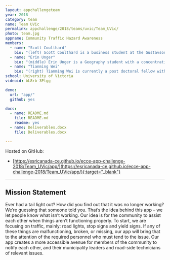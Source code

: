 ```yaml
---
layout: appchallengeteam
year: 2018
category: team
name: Team UVic
permalink: appchallenge/2018/teams/uvic/Team_UVic/
photo: team.jpg
appname: Community Traffic Hazard Awareness
members:
  - name: "Scott Coulthard"
    bio: "(left) Scott Coulthard is a business student at the Gustavson School of Business at the University of Victoria. He is passionate about app development and data analytics which is why he got involved in this competition.  Although new to GIS, he thoroughly enjoyed the experience and loved the opportunity to learn."
  - name: "Erin Unger"
    bio: "(middle) Erin Unger is a Geography student with a concentration in geomatics at the University of Victoria. This challenge was her first attempt with app development."
  - name: "Tianming Wei"
    bio: "(right) Tianming Wei is currently a post doctoral fellow with Prof. Yvonne Coady in computer science department of University of Victoria. He is enthusiastic on the Esri challenge and keeps pushing everyone during the challenge period. He basically plays the bad man role in the team but everyone loves him. "
school: University of Victoria
videoid: bL8rb-3Ptgg

demo:
  url: "app/"
  github: yes

docs:
  - name: README.md
    file: README.md
    readme: yes
  - name: Deliverables.docx
    file: Deliverables.docx

---
```


Hosted on GitHub:

- [https://esricanada-ce.github.io/ecce-app-challenge-2018/Team_UVic/app/](https://esricanada-ce.github.io/ecce-app-challenge-2018/Team_UVic/app/){:target="_blank"}

---

## Mission Statement

Ever had a tail light out? How did you find out that it was no longer working? We’re guessing that someone told you. That’s the idea behind this app – we let people know what isn’t working. Our idea is for the community to assist each other when things aren’t functioning properly. To start, we are focusing on traffic, mainly: road lights, stop signs and yield signs. If any of these things are malfunctioning, broken, or missing, our app will bring that to the attention of the required personnel who must tend to the issue. Our app creates a more accessible avenue for members of the community to notify each other, and their municipality leaders and road-side technicians of relevant issues.
